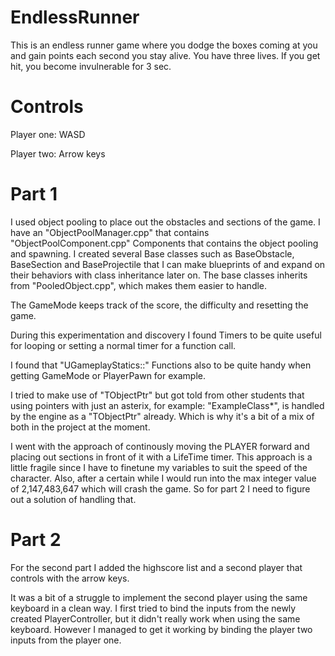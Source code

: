 # EndlessRunner
 
This is an endless runner game where you dodge the boxes coming at you and gain points each second you stay alive. You have three lives. If you get hit, you become invulnerable for 3 sec.

# Controls
Player one:
WASD

Player two:
Arrow keys

# Part 1
I used object pooling to place out the obstacles and sections of the game. I have an "ObjectPoolManager.cpp" that contains "ObjectPoolComponent.cpp" Components that contains the object pooling and spawning.
I created several Base classes such as BaseObstacle, BaseSection and BaseProjectile that I can make blueprints of and expand on their behaviors with class inheritance later on. The base classes inherits from "PooledObject.cpp", which makes them easier to handle.

The GameMode keeps track of the score, the difficulty and resetting the game.

During this experimentation and discovery I found Timers to be quite useful for looping or setting a normal timer for a function call.

I found that "UGameplayStatics::" Functions also to be quite handy when getting GameMode or PlayerPawn for example.

I tried to make use of "TObjectPtr<ExampleClass>" but got told from other students that using pointers with just an asterix, for example: "ExampleClass*", is handled by the engine as a "TObjectPtr" already. Which is why it's a bit of a mix of both in the project at the moment.

I went with the approach of continously moving the PLAYER forward and placing out sections in front of it with a LifeTime timer. This approach is a little fragile since I have to finetune my variables to suit the speed of the character. Also, after a certain while I would run into the max integer value of 2,147,483,647 which will crash the game. So for part 2 I need to figure out a solution of handling that.
 
 
# Part 2
For the second part I added the highscore list and a second player that controls with the arrow keys. 

It was a bit of a struggle to implement the second player using the same keyboard in a clean way. I first tried to bind the inputs from the newly created PlayerController, but it didn't really work when using the same keyboard. However I managed to get it working by binding the player two inputs from the player one.  


